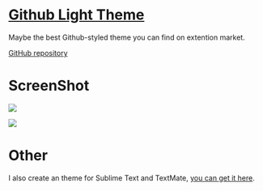 # [Github Light Theme](https://marketplace.visualstudio.com/items?itemName=Hyzeta.vscode-theme-github-light)

Maybe the best Github-styled theme you can find on extention market.

[GitHub repository](https://github.com/Hyzeta/vscode-theme-github-light)

# ScreenShot

![](https://github.com/Hyzeta/resources/raw/master/vscode-github-theme/github-theme-0.png)

![](https://github.com/Hyzeta/resources/raw/master/vscode-github-theme/github-theme-1.png)

# Other

I also create an theme for Sublime Text and TextMate, [you can get it here](https://github.com/Hyzeta/sublime-theme-github-light).